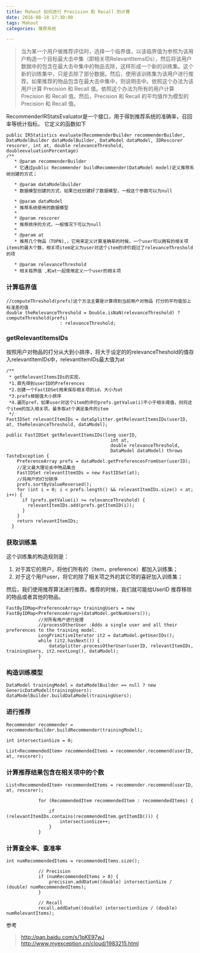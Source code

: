 ```yaml
---
title: Mahout 如何进行 Precision 和 Recall 的计算
date: 2016-08-18 17:30:00
tags: Mahout
categories: 推荐系统

---
```



> 当为某一个用户做推荐评估时，选择一个临界值，以该临界值为参照为该用户构造一个目标最大击中集（即相关项RelevantItemsIDs），然后将该用户数据中的包含在最大击中集中的物品去除，这样形成一个新的训练集。这个新的训练集中，只是去除了部分数据。然后，使用该训练集为该用户进行推荐。如果推荐的物品包含在最大击中集中，则说明击中。依照这个办法为该用户计算 Precision 和 Recall 值。依照这个办法为所有的用户计算 Precision 和 Recall 值。然后，Precision 和 Recall 的平均值作为模型的 Precision 和 Recall 值。

RecommenderIRStatsEvaluator是一个接口，用于得到推荐系统的准确率，召回率等统计指标。 
它定义的函数如下
```
public IRStatistics evaluate(RecommenderBuilder recommenderBuilder, DataModelBuilder dataModelBuilder, DataModel dataModel, IDRescorer rescorer, int at, double relevanceThreshold, doubleevaluationPercentage) 
/**
   * @param recommenderBuilder
   * 它通过public Recommender buildRecommender(DataModel model)定义推荐系统创建的方式；       

   * @param dataModelBuilder
   * 数据模型创建的方式，如果已经创建好了数据模型，一般这个参数可以为null

   * @param dataModel
   * 推荐系统使用的数据模型
   * 
   * @param rescorer
   * 推荐排序的方式，一般情况下可以为null
   * 
   * @param at
   * 推荐几个物品（TOPN),，它用来定义计算准确率的时候，一个user可以拥有的相关项items的最大个数，相关项item定义为user对这个item的评价超过了relevanceThreshold的项

   * @param relevanceThreshold
   * 相关临界值 ,和at一起使用定义一个user的相关项
```
### 计算临界值
```
//computeThreshold(prefs)这个方法主要是计算得到当前用户对物品 打分的平均值加上标准差的值
double theRelevanceThreshold = Double.isNaN(relevanceThreshold) ? computeThreshold(prefs)
					: relevanceThreshold;
```
### getRelevantItemsIDs
按照用户对物品的打分从大到小排序，将大于设定的的relevanceTheshold的值存入relevantItemIDs中，relevantItemIDs最大值为at
```
/**
 * getRelevantItemsIDs的实现，
 *1.首先得到userID的Preferences 
 *2.创建一个FastIDSet用来保存相关项的id，大小为at 
 *3.prefs根据值大小排序 
 *4.遍历pref，如果user对这个item的评价prefs.getValue(i)不小于相关阈值，则将这个item的加入相关项，最多取at个满足条件的item
 */
FastIDSet relevantItemIDs = dataSplitter.getRelevantItemsIDs(userID, at, theRelevanceThreshold, dataModel);
```
```
public FastIDSet getRelevantItemsIDs(long userID,
                                       int at,
                                       double relevanceThreshold,
                                       DataModel dataModel) throws TasteException {
    PreferenceArray prefs = dataModel.getPreferencesFromUser(userID);
	//定义最大理论击中物品集合 
    FastIDSet relevantItemIDs = new FastIDSet(at);
	//将用户的打分排序 
    prefs.sortByValueReversed();
    for (int i = 0; i < prefs.length() && relevantItemIDs.size() < at; i++) {
      if (prefs.getValue(i) >= relevanceThreshold) {
        relevantItemIDs.add(prefs.getItemID(i));
      }
    }
    return relevantItemIDs;
  }
```

### 获取训练集
这个训练集的构造规则是： 
1. 对于其它的用户，将他们所有的（item，preference）都加入训练集； 
2. 对于这个用户user，将它的除了相关项之外的其它项的喜好加入训练集；

然后，我们使用推荐算法进行推荐。推荐的时候，我们就可能给UserID 推荐移除的物品或者其他的物品。
```
FastByIDMap<PreferenceArray> trainingUsers = new FastByIDMap<PreferenceArray>(dataModel.getNumUsers());
			//对所有用户进行处理
			//processOtherUser :Adds a single user and all their preferences to the training model.
			LongPrimitiveIterator it2 = dataModel.getUserIDs();
			while (it2.hasNext()) {
				dataSplitter.processOtherUser(userID, relevantItemIDs, trainingUsers, it2.nextLong(), dataModel);
			}
```
### 构造训练模型
```
DataModel trainingModel = dataModelBuilder == null ? new GenericDataModel(trainingUsers): dataModelBuilder.buildDataModel(trainingUsers);
```
### 进行推荐
```
Recommender recommender = recommenderBuilder.buildRecommender(trainingModel);

int intersectionSize = 0;

List<RecommendedItem> recommendedItems = recommender.recommend(userID, at, rescorer);
```

### 计算推荐结果包含在相关项中的个数

```
List<RecommendedItem> recommendedItems = recommender.recommend(userID, at, rescorer);

			for (RecommendedItem recommendedItem : recommendedItems) {

				if (relevantItemIDs.contains(recommendedItem.getItemID())) {
					intersectionSize++;
				}
			}
```

### 计算查全率、查准率
```
int numRecommendedItems = recommendedItems.size();

			// Precision
			if (numRecommendedItems > 0) {
				precision.addDatum((double) intersectionSize / (double) numRecommendedItems);
			}

			// Recall
			recall.addDatum((double) intersectionSize / (double) numRelevantItems);
```

参考
> http://pan.baidu.com/s/1pKE97wJ
> http://www.myexception.cn/cloud/1983215.html